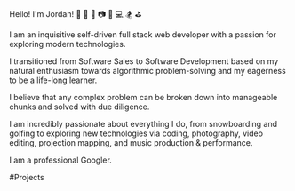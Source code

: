 Hello! I'm Jordan! 🎵 🎺 🎹 📷 🎥 💻 🏂 ⛳ 

I am an inquisitive self-driven full stack web developer with a passion for exploring modern technologies.

I transitioned from Software Sales to Software Development based on my natural enthusiasm
towards algorithmic problem-solving and my eagerness to be a life-long learner. 

I believe that any complex problem can be broken down into manageable chunks and solved with due diligence. 

I am incredibly passionate about everything I do, from snowboarding and golfing to exploring new technologies via coding, photography, video editing, projection mapping, and music production & performance.

I am a professional Googler. 

#Projects 
